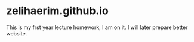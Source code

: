 # zelihaerim.github.io
This is my frst year lecture homework, I am on it.
I will later prepare better website.
